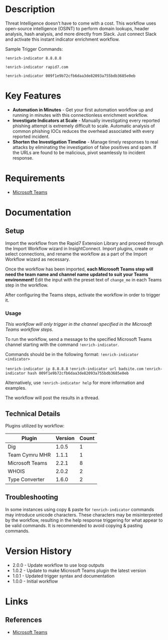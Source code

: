 # Description

Threat Intelligence doesn’t have to come with a cost. This workflow uses open-source intelligence (OSINT) to perform domain lookups, header analysis, hash analysis, and more directly from Slack. Just connect Slack and activate this instant indicator enrichment workflow.

Sample Trigger Commands:

`!enrich-indicator 8.8.8.8`

`!enrich-indicator rapid7.com`

`!enrich-indicator 009f1e9b72cfb6daa3de82093a755bdb3685e0eb`

# Key Features

* **Automation in Minutes** - Get your first automation workflow up and running in minutes with this connectionless enrichment workflow.
* **Investigate Indicators at Scale** - Manually investigating every reported phishing attempt is extremely difficult to scale. Automatic analysis of common phishing IOCs reduces the overhead associated with every reported incident.
* **Shorten the Investigation Timeline** - Manage timely responses to real attacks by eliminating the investigation of false positives and spam. If the URLs are found to be malicious, pivot seamlessly to incident response.

# Requirements

* [Microsoft Teams](https://insightconnect.help.rapid7.com/docs/microsoft-teams)

# Documentation

## Setup

Import the workflow from the Rapid7 Extension Library and proceed through the Import Workflow wizard in InsightConnect. Import plugins, create or select connections, and rename the workflow as a part of the Import Workflow wizard as necessary.

Once the workflow has been imported, **each Microsoft Teams step will need the team name and channel name updated to suit your Teams environment!** Edit the input with the preset text of `change_me` in each Teams step in the workflow.

After configuring the Teams steps, activate the workflow in order to trigger it.

### Usage

*This workflow will only trigger in the channel specified in the Microsoft Teams workflow steps.*

To run the workflow, send a message to the specified Microsoft Teams channel starting with the command `!enrich-indicator`. 

Commands should be in the following format:
`!enrich-indicator <indicator>`

`!enrich-indicator ip 8.8.8.8`
`!enrich-indicator url badsite.com`
`!enrich-indicator hash 009f1e9b72cfb6daa3de82093a755bdb3685e0eb`


Alternatively, use `!enrich-indicator help` for more information and examples. 

The workflow will post the results in a thread.

## Technical Details

Plugins utilized by workflow:

|Plugin|Version|Count|
|----|----|--------|
|Dig|1.0.5|1|
|Team Cymru MHR|1.1.1|1|
|Microsoft Teams|2.2.1|8|
|WHOIS|2.0.2|2|
|Type Converter|1.6.0|2|

## Troubleshooting

In some instances using copy & paste for `!enrich-indicator` commands may introduce unicode characters. These characters may be misinterpreted by the workflow, resulting in the help response triggering for what appear to be valid commands. It is recommended to avoid copying & pasting commands.

# Version History

* 2.0.0 - Update workflow to use loop outputs
* 1.0.2 - Update to make Microsoft Teams plugin the latest version
* 1.0.1 - Updated trigger syntax and documentation
* 1.0.0 - Initial workflow

# Links

## References

* [Microsoft Teams](https://teams.microsoft.com)
